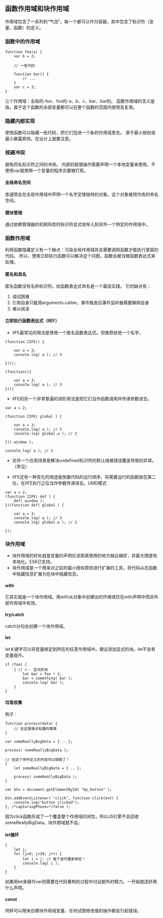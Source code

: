 ## 函数作用域和块作用域
作用域包含了一系列的“气泡”，每一个都可以作为容器，其中包含了标识符（变量、函数）的定义。

### 函数中的作用域
```
function foo(a) { 
    var b = 2; 
 
    // 一些代码 
 
    function bar() { 
        // ... 
    } 
    var c = 3; 
}
```
三个作用域：全局的-foo、foo的-a、b、c、bar、bar的。
函数作用域的含义是指，属于这个函数的全部变量都可以在整个函数的范围内使用及复用。

### 隐藏内部实现
使用函数可以隐藏一些代码，把它们包进一个新的作用域里去。
源于最小授权或最小暴露原则。在设计上就要注意。


### 规避冲突
避免同名标识符之间的冲突。
内部的赋值操作需要声明一个本地变量来使用。不使用var就使用一个变量的程序员要被打死。

#### 全局命名空间
库通常会在全局作用域中声明一个名字足够独特的对象。这个对象被用作库的命名空间。

#### 模块管理
通过依赖管理器的机制将库的标识符显式地导入到另外一个特定的作用域中。

### 函数作用域
利用函数隐藏定义有一个缺点：污染全局作用域并且需要调用函数才能执行里面的代码。
所以，使用立即执行函数可以解决这个问题。函数会被当做函数表达式来处理。

#### 匿名和具名
匿名函数没有名称标识符。给函数表达式命名是一个最佳实践。
它的缺点有：

1. 调试困难
2. 引用自身只能用arguments.callee，事件触发后事件监听器需要解绑自身
3. 难以阅读

#### 立即执行函数表达式（IIEF）

* IIFE最常见的用法是使用一个匿名函数表达式。但推荐给他一个名字。
```
(function IIFE() { 

    var a = 3; 
    console.log( a ); // 3 
 
})();

(function(){ 

  	var a = 3; 
    console.log( a ); // 3 
}()) 

```

* IIFE的另一个非常普遍的进阶用法是把它们当作函数调用并传递参数进去。
```
var a = 2; 
 
(function IIFE( global ) { 
 
    var a = 3; 
    console.log( a ); // 3 
    console.log( global.a ); // 2 
 
})( window ); 
 
console.log( a ); // 2
```
* 另外一个应用场景是解决undefined标识符的默认值被错误覆盖导致的异常。（罕见）

* IIFE还有一种变化的用途是倒置代码的运行顺序，将需要运行的函数放在第二位，在IIFE执行之后当作参数传递进去。UMD模式
```
var a = 2; 
(function IIFE( def ) { 
    def( window ); 
})(function def( global ) { 
 
    var a = 3; 
    console.log( a ); // 3 
    console.log( global.a ); // 2 
 
});
```

### 块作用域

* 块作用域的好处就是变量的声明应该距离使用的地方越近越好，并最大限度地本地化。ES6已支持。
* 块作用域是一个用来对之前的最小授权原则进行扩展的工具，将代码从在函数中隐藏信息扩展为在块中隐藏信息。

#### with
它其实就是一个块作用域。用with从对象中创建出的作用域仅在with声明中而非外部作用域中有效。

#### try/catch
catch分句会创建一个块作用域。

#### let
let关键字可以将变量绑定到所在的任意作用域中。建议添加显式的块。let不会有变量提升。
```
if (foo) { 
    { // <-- 显式的块
        let bar = foo * 2; 
        bar = something( bar );  
        console.log( bar ); 
    } 
} 
```

#### 垃圾收集
例子：
```
function process(data) { 
    // 在这里做点有趣的事情 
} 
 
var someReallyBigData = { .. }; 
 
process( someReallyBigData ); 

// 在这个块中定义的内容可以销毁了！ 
{ 
    let someReallyBigData = { .. }; 
 
    process( someReallyBigData ); 
} 
 
var btn = document.getElementById( "my_button" ); 
 
btn.addEventListener( "click", function click(evt) { 
    console.log("button clicked"); 
}, /*capturingPhase=*/false );
```
因为click函数形成了一个覆盖整个作用域的闭包，所以JS引擎不会回收someReallyBigData。块作用域就不会。

#### let循环
```
{ 
    let j; 
    for (j=0; j<10; j++) { 
        let i = j; // 每个迭代重新绑定！ 
        console.log( i ); 
    } 
}
```
如果用let来替代var则需要在代码重构的过程中付出额外的精力。一开始就选好用什么声明。
#### const
同样可以用来创建块作用域变量，任何试图修改值的操作都会引起错误。